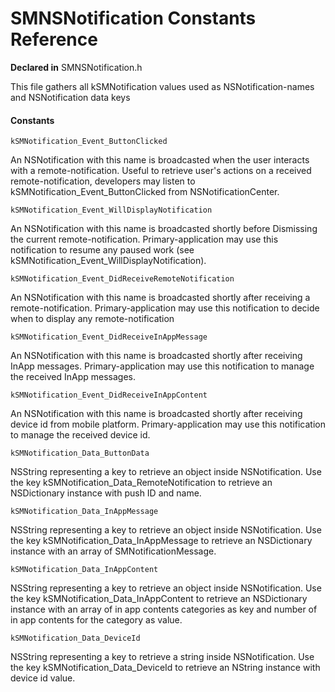 # SMNSNotification Constants Reference

**Declared in** SMNSNotification.h  

This file gathers all kSMNotification values used as NSNotification-names and NSNotification data keys

#### Constants

<a name="" title="kSMNotification_Event_ButtonClicked"></a>
<code>kSMNotification_Event_ButtonClicked</code>

An NSNotification with this name is broadcasted when the user interacts with a remote-notification.
Useful to retrieve user's actions on a received remote-notification, developers may listen to kSMNotification_Event_ButtonClicked from NSNotificationCenter.

<a name="" title="kSMNotification_Event_WillDisplayNotification"></a>
<code>kSMNotification_Event_WillDisplayNotification</code>

An NSNotification with this name is broadcasted shortly before Dismissing the current remote-notification.
Primary-application may use this notification to resume any paused work (see kSMNotification_Event_WillDisplayNotification).

<a name="" title="kSMNotification_Event_DidReceiveRemoteNotification"></a>
<code>kSMNotification_Event_DidReceiveRemoteNotification</code>

An NSNotification with this name is broadcasted shortly after receiving a remote-notification.
Primary-application may use this notification to decide when to display any remote-notification

<a name="" title="kSMNotification_Event_DidReceiveInAppMessage"></a>
<code>kSMNotification_Event_DidReceiveInAppMessage</code>

An NSNotification with this name is broadcasted shortly after receiving InApp messages.
Primary-application may use this notification to manage the received InApp messages.

<a name="" title="kSMNotification_Event_DidReceiveInAppContent"></a>
<code>kSMNotification_Event_DidReceiveInAppContent</code>

An NSNotification with this name is broadcasted shortly after receiving device id from mobile platform.
Primary-application may use this notification to manage the received device id.

<a name="" title="kSMNotification_Data_ButtonData"></a>
<code>kSMNotification_Data_ButtonData</code>

NSString representing a key to retrieve an object inside NSNotification.
Use the key kSMNotification_Data_RemoteNotification to retrieve an NSDictionary instance with push ID and name.

<a name="" title="kSMNotification_Data_InAppMessage"></a>
<code>kSMNotification_Data_InAppMessage</code>

NSString representing a key to retrieve an object inside NSNotification.
Use the key kSMNotification_Data_InAppMessage to retrieve an NSDictionary instance with an array of SMNotificationMessage.

<a name="" title="kSMNotification_Data_InAppContent"></a>
<code>kSMNotification_Data_InAppContent</code>

NSString representing a key to retrieve an object inside NSNotification.
Use the key kSMNotification_Data_InAppContent to retrieve an NSDictionary instance with an array of  in app contents categories as key and number of in app contents for the category as value.

<a name="" title="kSMNotification_Data_DeviceId"></a>
<code>kSMNotification_Data_DeviceId</code>

NSString representing a key to retrieve a string  inside NSNotification.
Use the key kSMNotification_Data_DeviceId to retrieve an NString instance with device id value.
